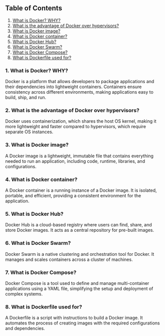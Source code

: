 ## Table of Contents

1. [What is Docker? WHY?](#what-is-docker-why)
2. [What is the advantage of Docker over hypervisors?](#what-is-the-advantage-of-docker-over-hypervisors)
3. [What is Docker image?](#what-is-docker-image)
4. [What is Docker container?](#what-is-docker-container)
5. [What is Docker Hub?](#what-is-docker-hub)
6. [What is Docker Swarm?](#what-is-docker-swarm)
7. [What is Docker Compose?](#what-is-docker-compose)
8. [What is Dockerfile used for?](#what-is-dockerfile-used-for)

### 1. What is Docker? WHY?
Docker is a platform that allows developers to package applications and their dependencies into lightweight containers. Containers ensure consistency across different environments, making applications easy to build, ship, and run.

### 2. What is the advantage of Docker over hypervisors?
Docker uses containerization, which shares the host OS kernel, making it more lightweight and faster compared to hypervisors, which require separate OS instances.

### 3. What is Docker image?
A Docker image is a lightweight, immutable file that contains everything needed to run an application, including code, runtime, libraries, and configurations.

### 4. What is Docker container?
A Docker container is a running instance of a Docker image. It is isolated, portable, and efficient, providing a consistent environment for the application.


### 5. What is Docker Hub?
Docker Hub is a cloud-based registry where users can find, share, and store Docker images. It acts as a central repository for pre-built images.

### 6. What is Docker Swarm?
Docker Swarm is a native clustering and orchestration tool for Docker. It manages and scales containers across a cluster of machines.

### 7. What is Docker Compose?
Docker Compose is a tool used to define and manage multi-container applications using a YAML file, simplifying the setup and deployment of complex systems.

### 8. What is Dockerfile used for?
A Dockerfile is a script with instructions to build a Docker image. It automates the process of creating images with the required configurations and dependencies.